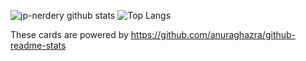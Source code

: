 ![jp-nerdery github stats](https://github-readme-stats.vercel.app/api?username=jp-nerdery&count_private=true&show_icons=true&theme=radical)
![Top Langs](https://github-readme-stats.vercel.app/api/top-langs/?username=jp-nerdery&theme=radical)

These cards are powered by https://github.com/anuraghazra/github-readme-stats
